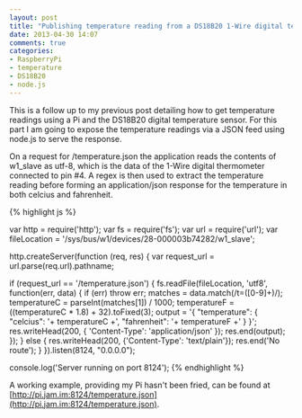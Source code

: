 ```yaml
---
layout: post
title: "Publishing temperature reading from a DS18B20 1-Wire digital temperature sensor using a Raspberry Pi and node.js"
date: 2013-04-30 14:07
comments: true
categories:
- RaspberryPi
- temperature
- DS18B20
- node.js
---
```

This is a follow up to my previous post detailing how to get temperature readings using a Pi and the DS18B20 digital temperature sensor. For this part I am going to expose the temperature readings via a JSON feed using node.js to serve the response.

On a request for /temperature.json the application reads the contents of w1_slave as utf-8, which is the data of the 1-Wire digital thermometer connected to pin #4. A regex is then used to extract the temperature reading before forming an application/json response for the temperature in both celcius and fahrenheit.

{% highlight js %}

var http = require('http');
var fs = require('fs');
var url = require('url');
var fileLocation = '/sys/bus/w1/devices/28-000003b74282/w1_slave';

http.createServer(function (req, res) {
  var request_url = url.parse(req.url).pathname;

  if (request_url == '/temperature.json') {
    fs.readFile(fileLocation, 'utf8', function(err, data) {
      if (err) throw err;
      matches = data.match(/t=([0-9]+)/);
      temperatureC = parseInt(matches[1]) / 1000;
      temperatureF = ((temperatureC * 1.8) + 32).toFixed(3);
      output = '{ "temperature": { "celcius": '+ temperatureC +', "fahrenheit": '+ temperatureF +' } }';
      res.writeHead(200, { 'Content-Type': 'application/json' });
      res.end(output);
    });
  } else {
    res.writeHead(200, {'Content-Type': 'text/plain'});
    res.end('No route');
  }
}).listen(8124, "0.0.0.0");

console.log('Server running on port 8124');
{% endhighlight %}

A working example, providing my Pi hasn't been fried, can be found at [http://pi.jam.im:8124/temperature.json](http://pi.jam.im:8124/temperature.json).
